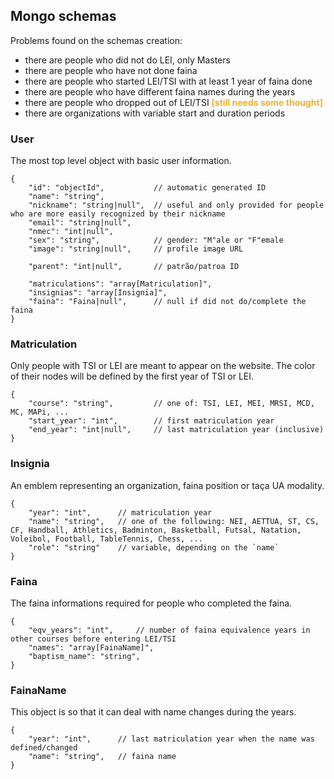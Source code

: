 
## Mongo schemas

Problems found on the schemas creation:
- there are people who did not do LEI, only Masters
- there are people who have not done faina
- there are people who started LEI/TSI with at least 1 year of faina done
- there are people who have different faina names during the years
- there are people who dropped out of LEI/TSI <span style="color:#ECB22E">**[still needs some thought]**</span>
- there are organizations with variable start and duration periods


### User

The most top level object with basic user information.

```jsonc
{
    "id": "objectId",           // automatic generated ID
    "name": "string",
    "nickname": "string|null",  // useful and only provided for people who are more easily recognized by their nickname
    "email": "string|null",
    "nmec": "int|null",  
    "sex": "string",            // gender: "M"ale or "F"emale
    "image": "string|null",     // profile image URL

    "parent": "int|null",       // patrão/patroa ID

    "matriculations": "array[Matriculation]",
    "insignias": "array[Insignia]",
    "faina": "Faina|null",      // null if did not do/complete the faina
}
```


### Matriculation

Only people with TSI or LEI are meant to appear on the website. The color of their nodes will be defined by the first year of TSI or LEI.

```jsonc
{
    "course": "string",         // one of: TSI, LEI, MEI, MRSI, MCD, MC, MAPi, ...
    "start_year": "int",        // first matriculation year
    "end_year": "int|null",     // last matriculation year (inclusive)
}
```


### Insignia

An emblem representing an organization, faina position or taça UA modality.

```jsonc
{
    "year": "int",      // matriculation year
    "name": "string",   // one of the following: NEI, AETTUA, ST, CS, CF, Handball, Athletics, Badminton, Basketball, Futsal, Natation, Voleibol, Football, TableTennis, Chess, ...
    "role": "string"    // variable, depending on the `name`
}
```


### Faina

The faina informations required for people who completed the faina.

```jsonc
{
    "eqv_years": "int",     // number of faina equivalence years in other courses before entering LEI/TSI
    "names": "array[FainaName]",
    "baptism_name": "string",
}
```


### FainaName

This object is so that it can deal with name changes during the years.

```jsonc
{
    "year": "int",      // last matriculation year when the name was defined/changed
    "name": "string",   // faina name
}
```
